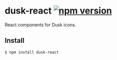 # dusk-react [![npm version](https://badge.fury.io/js/dusk-react.svg)](https://badge.fury.io/js/dusk-react)

React components for Dusk icons.

## Install

```
$ npm install dusk-react
```
